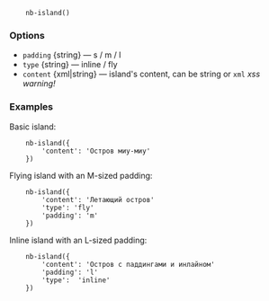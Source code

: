 
```
    nb-island()
```

### Options

* `padding` {string} — s / m / l
* `type` {string} — inline / fly
* `content` {xml|string} — island's content, can be string or `xml` _xss warning!_

### Examples

Basic island:

```
    nb-island({
        'content': 'Остров миу-миу'
    })
```

Flying island with an M-sized padding:

```
    nb-island({
        'content': 'Летающий остров'
        'type': 'fly'
        'padding': 'm'
    })
```

Inline island with an L-sized padding:

```
    nb-island({
        'content': 'Остров с паддингами и инлайном'
        'padding': 'l'
        'type':  'inline'
    })
```